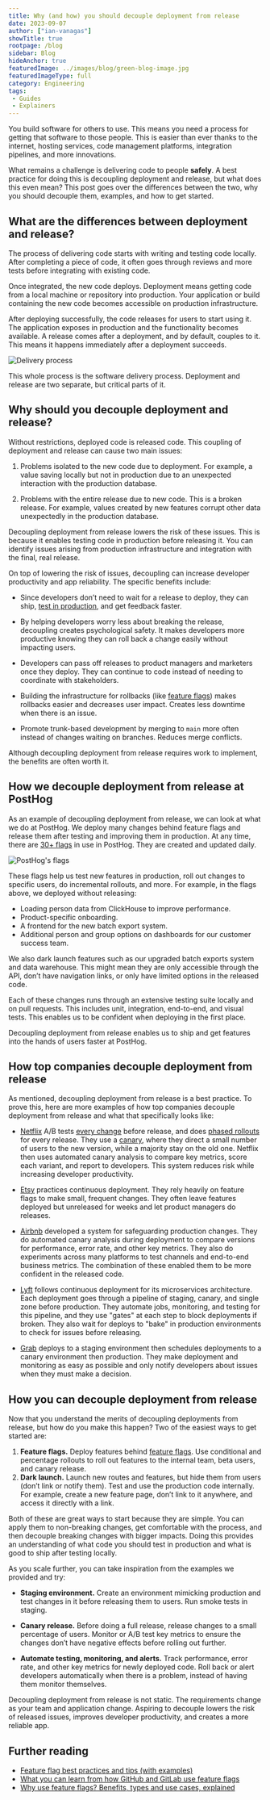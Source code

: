 ```yaml
---
title: Why (and how) you should decouple deployment from release
date: 2023-09-07
author: ["ian-vanagas"]
showTitle: true
rootpage: /blog
sidebar: Blog
hideAnchor: true
featuredImage: ../images/blog/green-blog-image.jpg
featuredImageType: full
category: Engineering
tags:
 - Guides
 - Explainers
---
```


You build software for others to use. This means you need a process for getting that software to those people. This is easier than ever thanks to the internet, hosting services, code management platforms, integration pipelines, and more innovations.

What remains a challenge is delivering code to people **safely**. A best practice for doing this is decoupling deployment and release, but what does this even mean? This post goes over the differences between the two, why you should decouple them, examples, and how to get started.

## What are the differences between deployment and release?

The process of delivering code starts with writing and testing code locally. After completing a piece of code, it often goes through reviews and more tests before integrating with existing code. 

Once integrated, the new code deploys. Deployment means getting code from a local machine or repository into production. Your application or build containing the new code becomes accessible on production infrastructure.

After deploying successfully, the code releases for users to start using it. The application exposes in production and the functionality becomes available. A release comes after a deployment, and by default, couples to it. This means it happens immediately after a deployment succeeds.

![Delivery process](../images/blog/decouple-deployment-from-release/delivery.png)

This whole process is the software delivery process. Deployment and release are two separate, but critical parts of it.

## Why should you decouple deployment and release?

Without restrictions, deployed code is released code. This coupling of deployment and release can cause two main issues:

1. Problems isolated to the new code due to deployment. For example, a value saving locally but not in production due to an unexpected interaction with the production database.

2. Problems with the entire release due to new code. This is a broken release. For example, values created by new features corrupt other data unexpectedly in the production database.

Decoupling deployment from release lowers the risk of these issues. This is because it enables testing code in production before releasing it. You can identify issues arising from production infrastructure and integration with the final, real release. 

On top of lowering the risk of issues, decoupling can increase developer productivity and app reliability. The specific benefits include:

- Since developers don’t need to wait for a release to deploy, they can ship, [test in production](/blog/testing-in-production), and get feedback faster.

- By helping developers worry less about breaking the release, decoupling creates psychological safety. It makes developers more productive knowing they can roll back a change easily without impacting users.

- Developers can pass off releases to product managers and marketers once they deploy. They can continue to code instead of needing to coordinate with stakeholders.

- Building the infrastructure for rollbacks (like [feature flags](/feature-flags)) makes rollbacks easier and decreases user impact. Creates less downtime when there is an issue.

- Promote trunk-based development by merging to `main` more often instead of changes waiting on branches. Reduces merge conflicts.

Although decoupling deployment from release requires work to implement, the benefits are often worth it.

## How we decouple deployment from release at PostHog

As an example of decoupling deployment from release, we can look at what we do at PostHog. We deploy many changes behind feature flags and release them after testing and improving them in production. At any time, there are [30+ flags](https://github.com/PostHog/posthog/blob/03eb1dcaec3cf5064a1ace4433f2f77d6676b634/frontend/src/lib/constants.tsx#L118C1-L118C1) in use in PostHog. They are created and updated daily.

![PostHog's flags](../images/blog/decouple-deployment-from-release/flags.png)

These flags help us test new features in production, roll out changes to specific users, do incremental rollouts, and more. For example, in the flags above, we deployed without releasing:

- Loading person data from ClickHouse to improve performance.
- Product-specific onboarding.
- A frontend for the new batch export system.
- Additional person and group options on dashboards for our customer success team.

We also dark launch features such as our upgraded batch exports system and data warehouse. This might mean they are only accessible through the API, don’t have navigation links, or only have limited options in the released code.

Each of these changes runs through an extensive testing suite locally and on pull requests. This includes unit, integration, end-to-end, and visual tests. This enables us to be confident when deploying in the first place.

Decoupling deployment from release enables us to ship and get features into the hands of users faster at PostHog. 

## How top companies decouple deployment from release

As mentioned, decoupling deployment from release is a best practice. To prove this, here are more examples of how top companies decouple deployment from release and what that specifically looks like:

- [Netflix](https://netflixtechblog.com/automated-canary-analysis-at-netflix-with-kayenta-3260bc7acc69) A/B tests [every change](https://netflixtechblog.com/its-all-a-bout-testing-the-netflix-experimentation-platform-4e1ca458c15) before release, and does [phased rollouts](https://netflixtechblog.com/safe-updates-of-client-applications-at-netflix-1d01c71a930c) for every release. They use a [canary](/tutorials/canary-release), where they direct a small number of users to the new version, while a majority stay on the old one. Netflix then uses automated canary analysis to compare key metrics, score each variant, and report to developers. This system reduces risk while increasing developer productivity.

- [Etsy](https://www.etsy.com/codeascraft/how-does-etsy-manage-development-and-operations/) practices continuous deployment. They rely heavily on feature flags to make small, frequent changes. They often leave features deployed but unreleased for weeks and let product managers do releases.

- [Airbnb](https://medium.com/airbnb-engineering/how-airbnb-safeguards-changes-in-production-9fc9024f3446) developed a system for safeguarding production changes. They do automated canary analysis during deployment to compare versions for performance, error rate, and other key metrics. They also do experiments across many platforms to test channels and end-to-end business metrics. The combination of these enabled them to be more confident in the released code.

- [Lyft](https://eng.lyft.com/continuous-deployment-at-lyft-9b457314771a) follows continuous deployment for its microservices architecture. Each deployment goes through a pipeline of staging, canary, and single zone before production. They automate jobs, monitoring, and testing for this pipeline, and they use "gates" at each step to block deployments if broken. They also wait for deploys to "bake" in production environments to check for issues before releasing.

- [Grab](https://engineering.grab.com/our-journey-to-continuous-delivery-at-grab) deploys to a staging environment then schedules deployments to a canary environment then production. They make deployment and monitoring as easy as possible and only notify developers about issues when they must make a decision.

## How you can decouple deployment from release

Now that you understand the merits of decoupling deployments from release, but how do you make this happen? Two of the easiest ways to get started are:

1. **Feature flags.** Deploy features behind [feature flags](/docs/feature-flags). Use conditional and percentage rollouts to roll out features to the internal team, beta users, and canary release.
2. **Dark launch.** Launch new routes and features, but hide them from users (don’t link or notify them). Test and use the production code internally. For example, create a new feature page, don’t link to it anywhere, and access it directly with a link.

Both of these are great ways to start because they are simple. You can apply them to non-breaking changes, get comfortable with the process, and then decouple breaking changes with bigger impacts. Doing this provides an understanding of what code you should test in production and what is good to ship after testing locally.

As you scale further, you can take inspiration from the examples we provided and try:

- **Staging environment.** Create an environment mimicking production and test changes in it before releasing them to users. Run smoke tests in staging.

- **Canary release.** Before doing a full release, release changes to a small percentage of users. Monitor or A/B test key metrics to ensure the changes don’t have negative effects before rolling out further.

- **Automate testing, monitoring, and alerts.** Track performance, error rate, and other key metrics for newly deployed code. Roll back or alert developers automatically when there is a problem, instead of having them monitor themselves.

Decoupling deployment from release is not static. The requirements change as your team and application change. Aspiring to decouple lowers the risk of released issues, improves developer productivity, and creates a more reliable app. 

## Further reading

- [Feature flag best practices and tips (with examples)](/blog/feature-flag-best-practices)
- [What you can learn from how GitHub and GitLab use feature flags](/blog/github-gitlab-feature-flags)
- [Why use feature flags? Benefits, types and use cases, explained](/blog/feature-flag-benefits-use-cases)
